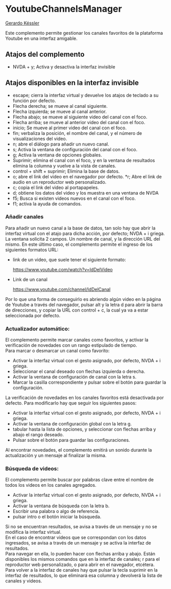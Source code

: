 # YoutubeChannelsManager
[Gerardo Késsler](http://gera.ar)  

Este complemento permite gestionar los canales favoritos de la plataforma Youtube en una interfaz amigable.  

## Atajos del complemento

* NVDA + y; Activa y desactiva la interfaz invisible

## Atajos disponibles en la interfaz invisible

* escape; cierra la interfaz virtual y devuelve los atajos de teclado a su función por defecto.
* Flecha derecha; se mueve al canal siguiente.
* Flecha izquierda; se mueve al canal anterior.
* Flecha abajo; se mueve al siguiente video del canal con el foco.
* Flecha arriba; se mueve al anterior video del canal con el foco.
* inicio; Se mueve al primer video del canal con el foco.
* fin; verbaliza la posición, el nombre del canal, y el número de visualizaciones del video.
* n; abre el diálogo para añadir un nuevo canal.
* s; Activa la ventana de configuración del canal con el foco.
* g; Activa la ventana de opciones globales.
* Suprimir; elimina el canal con el foco, y en la ventana de resultados elimina la columna y vuelve a la vista de canales.
* control + shift + suprimir; Elimina la base de datos.
* o; abre el link del video en el navegador por defecto.
*r; Abre el link de audio en un reproductor web personalizado.
* c; copia el link del video al portapapeles.
* d; obtiene los datos del video y los muestra en una ventana de NVDA
* f5; Busca si existen videos nuevos en el canal con el foco.
* f1; activa la ayuda de comandos.

### Añadir canales

Para añadir un nuevo canal a la base de datos, tan solo hay que abrir la interfaz virtual con el atajo para dicha acción, por defecto; NVDA + i griega.  
La ventana solicita 2 campos. Un nombre de canal, y la dirección  URL del mismo. En este último caso, el complemento permite el ingreso de los siguientes formatos URL:

* link de un video, que suele tener el siguiente formato:

    https://www.youtube.com/watch?v=IdDelVideo

* Link de un canal

    https://www.youtube.com/channel/IdDelCanal

Por lo que una forma de conseguirlo es abriendo algún video en la página de Youtube a través del navegador, pulsar alt y la letra d para abrir la barra de direcciones, y copiar la URL con control + c, la cual ya va a estar seleccionada por defecto.  

### Actualizador automático:

El complemento permite marcar canales como favoritos, y activar la verificación de novedades con un rango estipulado de tiempo.  
Para marcar o desmarcar un canal como favorito:  

* Activar la interfaz virtual con el gesto asignado, por defecto, NVDA + i griega.
* Seleccionar el canal deseado con flechas izquierda o derecha.
* Activar la ventana de configuración de canal con la letra s.
* Marcar la casilla correspondiente y pulsar sobre el botón para guardar la configuración.

La verificación de novedades en los canales favoritos está desactivada por defecto. Para modificarlo hay que seguir los siguientes pasos:

* Activar la interfaz virtual con el gesto asignado, por defecto, NVDA + i griega.
* Activar la ventana de configuración global con la letra g.
* tabular hasta  la lista de opciones, y seleccionar con flechas arriba y abajo el rango deseado.
* Pulsar sobre el botón para guardar las configuraciones.

Al encontrar novedades, el complemento emitirá un sonido durante la actualización y un mensaje al finalizar la misma.

### Búsqueda de videos:

El complemento permite buscar por palabras clave entre el nombre de todos los videos en los canales agregados.  

* Activar la interfaz virtual con el gesto asignado, por defecto, NVDA + i griega.
* Activar la ventana de búsqueda con la letra b.
* Escribir una palabra o algo de referencia.
* pulsar intro o el botón iniciar la búsqueda.

Si no se encuentran resultados, se avisa a través de un mensaje y no se  modifica la interfaz virtual.  
En el caso de encontrar videos que se correspondan con los datos ingresados, se avisa a través de un mensaje y se activa la interfaz de resultados.  
Para navegar en ella, lo pueden hacer con flechas arriba y abajo. Están disponibles los mismos comandos que en la interfaz de canales; r para el reproductor web personalizado, o para abrir en el navegador, etcétera.  
Para volver a la interfaz de canales hay que pulsar la tecla suprimir en la interfaz de resultados, lo que eliminará esa columna y devolverá la lista de canales y videos.


